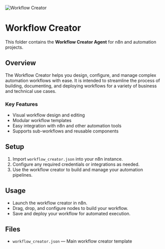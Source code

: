 ![Workflow Creator](https://media2.giphy.com/media/v1.Y2lkPTc5MGI3NjExYmtjYmpyaHdiYncwcXVjc21kOWNheGdsZHI2NnF3YTI1ZGZtZjE1YSZlcD12MV9pbnRlcm5hbF9naWZfYnlfaWQmY3Q9Zw/zUwHGTclRb7W/giphy.gif)

# Workflow Creator

This folder contains the **Workflow Creator Agent** for n8n and automation projects.

## Overview
The Workflow Creator helps you design, configure, and manage complex automation workflows with ease. It is intended to streamline the process of building, documenting, and deploying workflows for a variety of business and technical use cases.

### Key Features
- Visual workflow design and editing
- Modular workflow templates
- Easy integration with n8n and other automation tools
- Supports sub-workflows and reusable components

## Setup
1. Import `workflow_creator.json` into your n8n instance.
2. Configure any required credentials or integrations as needed.
3. Use the workflow creator to build and manage your automation pipelines.

## Usage
- Launch the workflow creator in n8n.
- Drag, drop, and configure nodes to build your workflow.
- Save and deploy your workflow for automated execution.

## Files
- `workflow_creator.json` — Main workflow creator template 